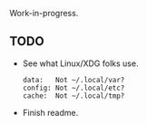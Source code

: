 Work-in-progress.

TODO
----
 -  See what Linux/XDG folks use.

        data:   Not ~/.local/var?
        config: Not ~/.local/etc?
        cache:  Not ~/.local/tmp?
 - Finish readme.
